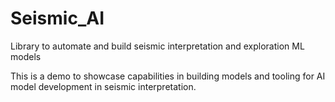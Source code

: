 # Seismic_AI
Library to automate and build seismic interpretation and exploration ML models

This is a demo to showcase capabilities in building models and tooling for AI model development in seismic interpretation.
